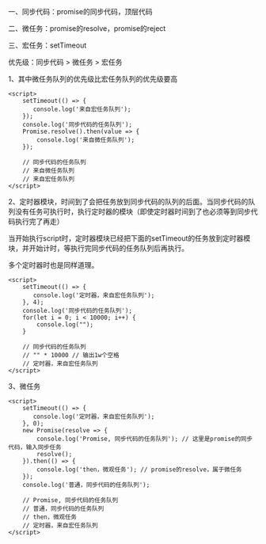 一、同步代码：promise的同步代码，顶层代码

二、微任务：promise的resolve，promise的reject

三、宏任务：setTimeout

优先级：同步代码 > 微任务 > 宏任务

1、其中微任务队列的优先级比宏任务队列的优先级要高

```
<script>
    setTimeout(() => {
       console.log('来自宏任务队列');
    });
    console.log('同步代码的任务队列');
    Promise.resolve().then(value => {
        console.log('来自微任务队列');
    });
    
    // 同步代码的任务队列
    // 来自微任务队列
    // 来自宏任务队列
</script>
```

2、定时器模块，时间到了会把任务放到同步代码的队列的后面。当同步代码的队列没有任务可执行时，执行定时器的模块（即使定时器时间到了也必须等到同步代码执行完了再走）

当开始执行script时，定时器模块已经把下面的setTimeout的任务放到定时器模块，并开始计时，等执行完同步代码的任务队列后再执行。



多个定时器时也是同样道理。

```
<script>
    setTimeout(() => {
       console.log('定时器，来自宏任务队列');
    }, 4);
    console.log('同步代码的任务队列');
    for(let i = 0; i < 10000; i++) {
		console.log("");
	}
    
    // 同步代码的任务队列
    // "" * 10000 // 输出1w个空格
    // 定时器，来自宏任务队列
</script>
```

3、微任务 

```
<script>
    setTimeout(() => {
       console.log('定时器，来自宏任务队列');
    }, 0);
  	new Promise(resolve => {
  		console.log('Promise, 同步代码的任务队列'); // 这里是promise的同步代码，输入同步任务
  		resolve();
  	}).then(() => {
  		console.log('then，微观任务'); // promise的resolve，属于微任务
    });
	console.log('普通，同步代码的任务队列');
    
    // Promise, 同步代码的任务队列
    // 普通，同步代码的任务队列
    // then，微观任务
    // 定时器，来自宏任务队列
</script>
```

